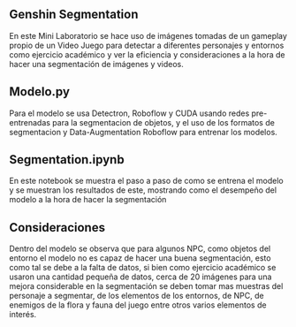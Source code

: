 ## Genshin Segmentation 
En este Mini Laboratorio se hace uso de imágenes tomadas de un gameplay propio de un Video Juego para detectar a diferentes personajes y entornos como ejercicio académico y ver la eficiencia y consideraciones a la hora de hacer una segmentación de imágenes y videos.


## Modelo.py 
Para el modelo se usa Detectron, Roboflow y CUDA usando redes pre-entrenadas para la segmentacion de objetos, y el uso de los formatos de segmentacion y Data-Augmentation Roboflow para entrenar los modelos.

## Segmentation.ipynb 

En este notebook se muestra el paso a paso de como se entrena el modelo y se muestran los resultados de este, mostrando como el desempeño del modelo a la hora de hacer la segmentación

##  Consideraciones

Dentro del modelo se observa que para algunos NPC, como objetos del entorno el modelo no es capaz de hacer una buena segmentación, esto como tal se debe a la falta de datos, si bien como ejercicio académico se usaron una cantidad pequeña de datos, cerca de 20 imágenes para una mejora considerable en la segmentación se deben tomar mas muestras del personaje a segmentar, de los elementos de los entornos, de NPC, de enemigos de la flora y fauna del juego entre otros varios elementos de interés.


